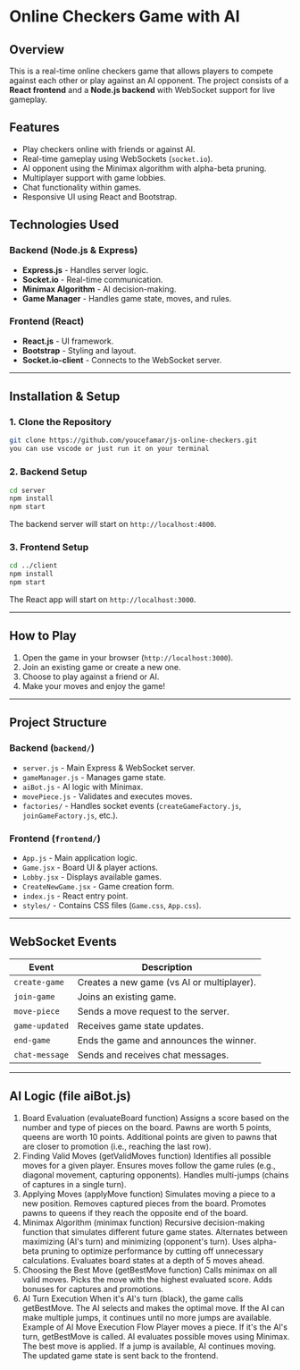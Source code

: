 # Online Checkers Game with AI

## Overview
This is a real-time online checkers game that allows players to compete against each other or play against an AI opponent. The project consists of a **React frontend** and a **Node.js backend** with WebSocket support for live gameplay.

## Features
- Play checkers online with friends or against AI.
- Real-time gameplay using WebSockets (`socket.io`).
- AI opponent using the Minimax algorithm with alpha-beta pruning.
- Multiplayer support with game lobbies.
- Chat functionality within games.
- Responsive UI using React and Bootstrap.

## Technologies Used
### Backend (Node.js & Express)
- **Express.js** - Handles server logic.
- **Socket.io** - Real-time communication.
- **Minimax Algorithm** - AI decision-making.
- **Game Manager** - Handles game state, moves, and rules.

### Frontend (React)
- **React.js** - UI framework.
- **Bootstrap** - Styling and layout.
- **Socket.io-client** - Connects to the WebSocket server.

---

## Installation & Setup
### 1. Clone the Repository
```sh
git clone https://github.com/youcefamar/js-online-checkers.git
you can use vscode or just run it on your terminal 
```
### 2. Backend Setup
```sh
cd server
npm install
npm start
```
The backend server will start on `http://localhost:4000`.

### 3. Frontend Setup
```sh
cd ../client
npm install
npm start
```
The React app will start on `http://localhost:3000`.

---

## How to Play
1. Open the game in your browser (`http://localhost:3000`).
2. Join an existing game or create a new one.
3. Choose to play against a friend or AI.
4. Make your moves and enjoy the game!

---
## Project Structure
### Backend (`backend/`)
- `server.js` - Main Express & WebSocket server.
- `gameManager.js` - Manages game state.
- `aiBot.js` - AI logic with Minimax.
- `movePiece.js` - Validates and executes moves.
- `factories/` - Handles socket events (`createGameFactory.js`, `joinGameFactory.js`, etc.).

### Frontend (`frontend/`)
- `App.js` - Main application logic.
- `Game.jsx` - Board UI & player actions.
- `Lobby.jsx` - Displays available games.
- `CreateNewGame.jsx` - Game creation form.
- `index.js` - React entry point.
- `styles/` - Contains CSS files (`Game.css`, `App.css`).

---

## WebSocket Events
| Event           | Description |
|---------------|-------------|
| `create-game`  | Creates a new game (vs AI or multiplayer). |
| `join-game`    | Joins an existing game. |
| `move-piece`   | Sends a move request to the server. |
| `game-updated` | Receives game state updates. |
| `end-game`     | Ends the game and announces the winner. |
| `chat-message` | Sends and receives chat messages. |

---

## AI Logic (file aiBot.js)

1. Board Evaluation (evaluateBoard function)
Assigns a score based on the number and type of pieces on the board.
Pawns are worth 5 points, queens are worth 10 points.
Additional points are given to pawns that are closer to promotion (i.e., reaching the last row).
2. Finding Valid Moves (getValidMoves function)
Identifies all possible moves for a given player.
Ensures moves follow the game rules (e.g., diagonal movement, capturing opponents).
Handles multi-jumps (chains of captures in a single turn).
3. Applying Moves (applyMove function)
Simulates moving a piece to a new position.
Removes captured pieces from the board.
Promotes pawns to queens if they reach the opposite end of the board.
4. Minimax Algorithm (minimax function)
Recursive decision-making function that simulates different future game states.
Alternates between maximizing (AI's turn) and minimizing (opponent's turn).
Uses alpha-beta pruning to optimize performance by cutting off unnecessary calculations.
Evaluates board states at a depth of 5 moves ahead.
5. Choosing the Best Move (getBestMove function)
Calls minimax on all valid moves.
Picks the move with the highest evaluated score.
Adds bonuses for captures and promotions.
6. AI Turn Execution
When it's AI's turn (black), the game calls getBestMove.
The AI selects and makes the optimal move.
If the AI can make multiple jumps, it continues until no more jumps are available.
Example of AI Move Execution Flow
Player moves a piece.
If it's the AI's turn, getBestMove is called.
AI evaluates possible moves using Minimax.
The best move is applied.
If a jump is available, AI continues moving.
The updated game state is sent back to the frontend.
